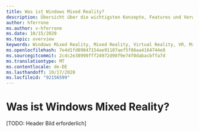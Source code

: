 ```yaml
---
title: Was ist Windows Mixed Reality?
description: Übersicht über die wichtigsten Konzepte, Features und Verwendungsmöglichkeiten von Windows Mixed Reality.
author: hferrone
ms.author: v-hferrone
ms.date: 10/15/2020
ms.topic: overview
keywords: Windows Mixed Reality, Mixed Reality, Virtual Reality, VR, Mr,
ms.openlocfilehash: 7e4d1fd89047154ae91107aef5f86aa4164744e8
ms.sourcegitcommit: 2cdc2e38990fff24972d98f9e74f0dabacbffa7d
ms.translationtype: MT
ms.contentlocale: de-DE
ms.lasthandoff: 10/17/2020
ms.locfileid: "92156599"
---
```

# <a name="what-is-windows-mixed-reality"></a>Was ist Windows Mixed Reality?

[TODO: Header Bild erforderlich]
